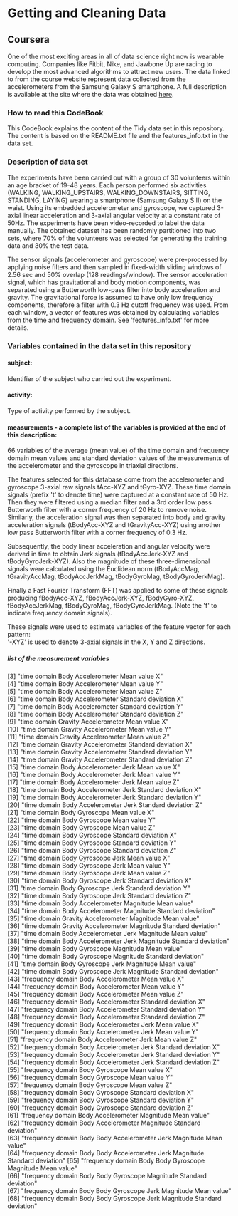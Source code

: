 # Getting and Cleaning Data
## Coursera

One of the most exciting areas in all of data science right now is wearable computing. Companies like Fitbit, Nike, and Jawbone Up are racing to develop the most advanced algorithms to attract new users. The data linked to from the course website represent data collected from the accelerometers from the Samsung Galaxy S smartphone. A full description is available at the site where the data was obtained [here](http://archive.ics.uci.edu/ml/datasets/Human+Activity+Recognition+Using+Smartphones).

### How to read this CodeBook
This CodeBook explains the content of the Tidy data set in this repository. The content is based on the README.txt file and the features_info.txt in the data set.

### Description of data set
The experiments have been carried out with a group of 30 volunteers within an age bracket of 19-48 years. Each person performed six activities (WALKING, WALKING_UPSTAIRS, WALKING_DOWNSTAIRS, SITTING, STANDING, LAYING) wearing a smartphone (Samsung Galaxy S II) on the waist. Using its embedded accelerometer and gyroscope, we captured 3-axial linear acceleration and 3-axial angular velocity at a constant rate of 50Hz. The experiments have been video-recorded to label the data manually. The obtained dataset has been randomly partitioned into two sets, where 70% of the volunteers was selected for generating the training data and 30% the test data. 

The sensor signals (accelerometer and gyroscope) were pre-processed by applying noise filters and then sampled in fixed-width sliding windows of 2.56 sec and 50% overlap (128 readings/window). The sensor acceleration signal, which has gravitational and body motion components, was separated using a Butterworth low-pass filter into body acceleration and gravity. The gravitational force is assumed to have only low frequency components, therefore a filter with 0.3 Hz cutoff frequency was used. From each window, a vector of features was obtained by calculating variables from the time and frequency domain. See 'features_info.txt' for more details. 

### Variables contained in the data set in this repository
#### subject: 
Identifier of the subject who carried out the experiment.

#### activity: 
Type of activity performed by the subject.

#### measurements - a complete list of the variables is provided at the end of this description: 
66 variables of the average (mean value) of the time domain and frequency domain mean values and standard deviation values of the measurements of the accelerometer and the gyroscope in triaxial directions. 

The features selected for this database come from the accelerometer and gyroscope 3-axial raw signals tAcc-XYZ and tGyro-XYZ. These time domain signals (prefix 't' to denote time) were captured at a constant rate of 50 Hz. Then they were filtered using a median filter and a 3rd order low pass Butterworth filter with a corner frequency of 20 Hz to remove noise. Similarly, the acceleration signal was then separated into body and gravity acceleration signals (tBodyAcc-XYZ and tGravityAcc-XYZ) using another low pass Butterworth filter with a corner frequency of 0.3 Hz. 

Subsequently, the body linear acceleration and angular velocity were derived in time to obtain Jerk signals (tBodyAccJerk-XYZ and tBodyGyroJerk-XYZ). Also the magnitude of these three-dimensional signals were calculated using the Euclidean norm (tBodyAccMag, tGravityAccMag, tBodyAccJerkMag, tBodyGyroMag, tBodyGyroJerkMag). 

Finally a Fast Fourier Transform (FFT) was applied to some of these signals producing fBodyAcc-XYZ, fBodyAccJerk-XYZ, fBodyGyro-XYZ, fBodyAccJerkMag, fBodyGyroMag, fBodyGyroJerkMag. (Note the 'f' to indicate frequency domain signals). 

These signals were used to estimate variables of the feature vector for each pattern:  
'-XYZ' is used to denote 3-axial signals in the X, Y and Z directions.

##### list of the measurement variables
 [3] "time domain Body Accelerometer Mean value X"                               
 [4] "time domain Body Accelerometer Mean value Y"                               
 [5] "time domain Body Accelerometer Mean value Z"                               
 [6] "time domain Body Accelerometer Standard deviation X"                       
 [7] "time domain Body Accelerometer Standard deviation Y"                       
 [8] "time domain Body Accelerometer Standard deviation Z"                       
 [9] "time domain Gravity Accelerometer Mean value X"                            
[10] "time domain Gravity Accelerometer Mean value Y"                            
[11] "time domain Gravity Accelerometer Mean value Z"                            
[12] "time domain Gravity Accelerometer Standard deviation X"                    
[13] "time domain Gravity Accelerometer Standard deviation Y"                    
[14] "time domain Gravity Accelerometer Standard deviation Z"                    
[15] "time domain Body Accelerometer Jerk Mean value X"                          
[16] "time domain Body Accelerometer Jerk Mean value Y"                          
[17] "time domain Body Accelerometer Jerk Mean value Z"                          
[18] "time domain Body Accelerometer Jerk Standard deviation X"                  
[19] "time domain Body Accelerometer Jerk Standard deviation Y"                  
[20] "time domain Body Accelerometer Jerk Standard deviation Z"                  
[21] "time domain Body Gyroscope Mean value X"                                   
[22] "time domain Body Gyroscope Mean value Y"                                   
[23] "time domain Body Gyroscope Mean value Z"                                   
[24] "time domain Body Gyroscope Standard deviation X"                           
[25] "time domain Body Gyroscope Standard deviation Y"                           
[26] "time domain Body Gyroscope Standard deviation Z"                           
[27] "time domain Body Gyroscope Jerk Mean value X"                              
[28] "time domain Body Gyroscope Jerk Mean value Y"                              
[29] "time domain Body Gyroscope Jerk Mean value Z"                              
[30] "time domain Body Gyroscope Jerk Standard deviation X"                      
[31] "time domain Body Gyroscope Jerk Standard deviation Y"                      
[32] "time domain Body Gyroscope Jerk Standard deviation Z"                      
[33] "time domain Body Accelerometer Magnitude Mean value"                       
[34] "time domain Body Accelerometer Magnitude Standard deviation"               
[35] "time domain Gravity Accelerometer Magnitude Mean value"                    
[36] "time domain Gravity Accelerometer Magnitude Standard deviation"            
[37] "time domain Body Accelerometer Jerk Magnitude Mean value"                  
[38] "time domain Body Accelerometer Jerk Magnitude Standard deviation"          
[39] "time domain Body Gyroscope Magnitude Mean value"                           
[40] "time domain Body Gyroscope Magnitude Standard deviation"                   
[41] "time domain Body Gyroscope Jerk Magnitude Mean value"                      
[42] "time domain Body Gyroscope Jerk Magnitude Standard deviation"              
[43] "frequency domain Body Accelerometer Mean value X"                          
[44] "frequency domain Body Accelerometer Mean value Y"                          
[45] "frequency domain Body Accelerometer Mean value Z"                          
[46] "frequency domain Body Accelerometer Standard deviation X"                  
[47] "frequency domain Body Accelerometer Standard deviation Y"                  
[48] "frequency domain Body Accelerometer Standard deviation Z"                  
[49] "frequency domain Body Accelerometer Jerk Mean value X"                     
[50] "frequency domain Body Accelerometer Jerk Mean value Y"                     
[51] "frequency domain Body Accelerometer Jerk Mean value Z"                     
[52] "frequency domain Body Accelerometer Jerk Standard deviation X"             
[53] "frequency domain Body Accelerometer Jerk Standard deviation Y"             
[54] "frequency domain Body Accelerometer Jerk Standard deviation Z"             
[55] "frequency domain Body Gyroscope Mean value X"                              
[56] "frequency domain Body Gyroscope Mean value Y"                              
[57] "frequency domain Body Gyroscope Mean value Z"                              
[58] "frequency domain Body Gyroscope Standard deviation X"                      
[59] "frequency domain Body Gyroscope Standard deviation Y"                      
[60] "frequency domain Body Gyroscope Standard deviation Z"                      
[61] "frequency domain Body Accelerometer Magnitude Mean value"                  
[62] "frequency domain Body Accelerometer Magnitude Standard deviation"          
[63] "frequency domain Body Body Accelerometer Jerk Magnitude Mean value"        
[64] "frequency domain Body Body Accelerometer Jerk Magnitude Standard deviation"
[65] "frequency domain Body Body Gyroscope Magnitude Mean value"                 
[66] "frequency domain Body Body Gyroscope Magnitude Standard deviation"         
[67] "frequency domain Body Body Gyroscope Jerk Magnitude Mean value"            
[68] "frequency domain Body Body Gyroscope Jerk Magnitude Standard deviation"
